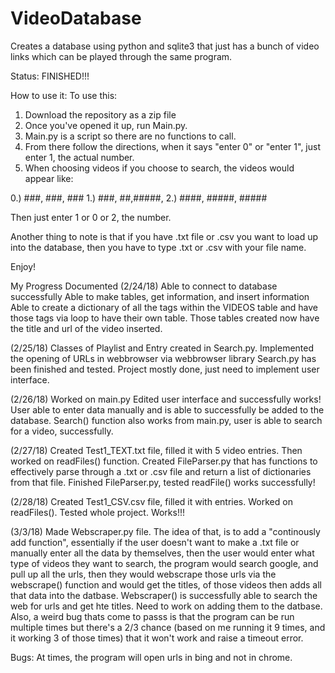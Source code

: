 # VideoDatabase
Creates a database using python and sqlite3 that just has a bunch of video links which can be played through the same program. 

Status: FINISHED!!!

How to use it: 
To use this: 
1. Download the repository as a zip file
2. Once you've opened it up, run Main.py. 
3. Main.py is a script so there are no functions to call. 
4. From there follow the directions, when it says "enter 0" or "enter 1", just enter 1, the actual number. 
5. When choosing videos if you choose to search, the videos would appear like: 

0.) ###, ###, ### 
1.) ###, ##,#####, 
2.) ####, #####, #####

Then just enter 1 or 0 or 2, the number. 

Another thing to note is that if you have .txt file or .csv you want to load up into the database, then you have to type .txt or .csv with your file name. 

Enjoy!



My Progress Documented 
(2/24/18)
Able to connect to database successfully
Able to make tables, get information, and insert information
Able to create a dictionary of all the tags within the VIDEOS table and have those tags via loop to have their own table. 
Those tables created now have the title and url of the video inserted. 

(2/25/18) 
Classes of Playlist and Entry created in Search.py. 
Implemented the opening of URLs in webbrowser via webbrowser library 
Search.py has been finished and tested. 
Project mostly done, just need to implement user interface. 

(2/26/18)
Worked on main.py
Edited user interface and successfully works! 
User able to enter data manually and is able to successfully be added to the database. 
Search() function also works from main.py, user is able to search for a video, successfully. 

(2/27/18)
Created Test1_TEXT.txt file, filled it with 5 video entries. Then worked on readFiles() function. 
Created FileParser.py that has functions to effectively parse through a .txt or .csv file and return a list of dictionaries from that file. 
Finished FileParser.py, tested readFile() works successfully! 

(2/28/18)
Created Test1_CSV.csv file, filled it with entries. Worked on readFiles(). 
Tested whole project. Works!!! 

(3/3/18)
Made Webscraper.py file. 
The idea of that, is to add a "continously add function", essentially if the user doesn't want to make a .txt file or manually enter
all the data by themselves, then the user would enter what type of videos they want to search, the program would search google, and pull 
up all the urls, then they would webscrape those urls via the webscrape() function and would get the titles, of those videos then adds
all that data into the datbase. 
Webscraper() is successfully able to search the web for urls and get hte titles. 
Need to work on adding them to the datbase. 
Also, a weird bug thats come to passs is that the program can be run multiple times but there's a 2/3 chance (based on me running it 9 
times, and it working 3 of those times) that it won't work and raise a timeout error. 

Bugs: At times, the program will open urls in bing and not in chrome. 
